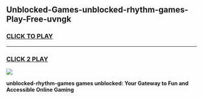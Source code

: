 
## Unblocked-Games-unblocked-rhythm-games-Play-Free-uvngk
<h3>
<a href="https://premium76.site?title=unblocked-rhythm-games&ref=18A">CLICK TO PLAY</a></h3>
<hr>

<h3>
<a href="https://premium76.site?title=unblocked-rhythm-games&ref=18A">CLICK 2 PLAY</a>
  
</h3>

<a href="https://premium76.site?title=unblocked-rhythm-games&ref=18A"><img src="https://clearcache.store/games.png"></a>


**unblocked-rhythm-games games unblocked: Your Gateway to Fun and Accessible Online Gaming**
